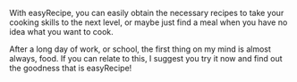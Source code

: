 
With easyRecipe, you can easily obtain the necessary recipes to take your cooking skills to the next level, or maybe just find a meal when you have no idea what you want to cook.

After a long day of work, or school, the first thing on my mind is almost always, food. 
If you can relate to this, I suggest you try it now and find out the goodness that is easyRecipe!
